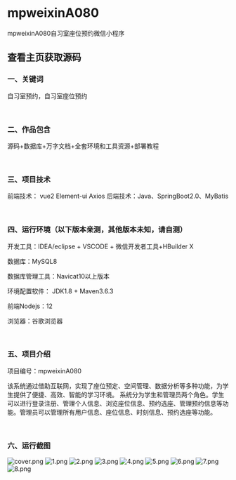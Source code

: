 # mpweixinA080
mpweixinA080自习室座位预约微信小程序
 
## 查看主页获取源码


### 一、关键词

自习室预约，自习室座位预约

<br/>

### 二、作品包含

源码+数据库+万字文档+全套环境和工具资源+部署教程


<br/>

### 三、项目技术

前端技术： vue2 Element-ui   Axios 
后端技术：Java、SpringBoot2.0、MyBatis

  

<br/>

### 四、运行环境（以下版本亲测，其他版本未知，请自测）

开发工具：IDEA/eclipse  + VSCODE + 微信开发者工具+HBuilder X

数据库：MySQL8

数据库管理工具：Navicat10以上版本

环境配置软件： JDK1.8 + Maven3.6.3

前端Nodejs：12

浏览器：谷歌浏览器



<br/>

### 五、项目介绍

项目编号：mpweixinA080


该系统通过借助互联网，实现了座位预定、空间管理、数据分析等多种功能，为学生提供了便捷、高效、智能的学习环境。
系统分为学生和管理员两个角色。学生可以进行登录注册、管理个人信息、浏览座位信息、预约选座、管理预约信息等功能。管理员可以管理所有用户信息、座位信息、时刻信息、预约选座等功能。

<br/>

### 六、运行截图

![cover.png](./cover.png)
![1.png](./1.png)
![2.png](./2.png)
![3.png](./3.png)
![4.png](./4.png)
![5.png](./5.png)
![6.png](./6.png)
![7.png](./7.png)
![8.png](./8.png)

